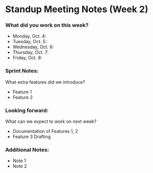 # Standup Meeting Notes (Week 2)

### What did you work on this week?
- Monday, Oct. 4:
- Tuesday, Oct. 5:
- Wednesday, Oct. 6:
- Thursday, Oct. 7:
- Friday, Oct. 8:

### Sprint Notes:
What extra features did we introduce?
- Feature 1
- Feature 2

### Looking forward:
What can we expect to work on next week?
- Documentation of Features 1, 2
- Feature 3 Drafting

### Additional Notes:
- Note 1
- Note 2